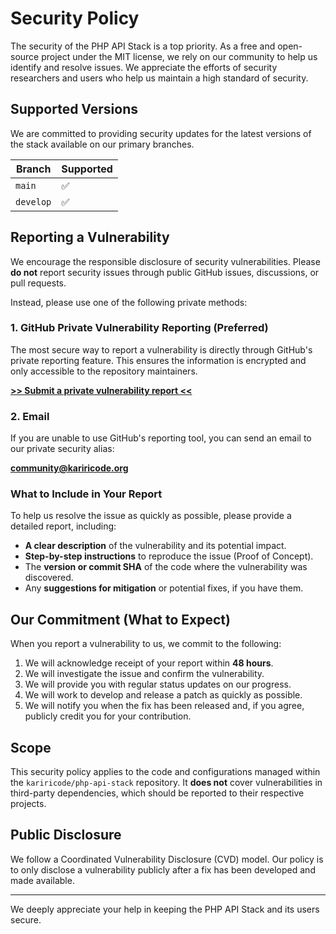 # Security Policy

The security of the PHP API Stack is a top priority. As a free and open-source project under the MIT license, we rely on our community to help us identify and resolve issues. We appreciate the efforts of security researchers and users who help us maintain a high standard of security.

## Supported Versions

We are committed to providing security updates for the latest versions of the stack available on our primary branches.

| Branch    | Supported          |
| --------- | ------------------ |
| `main`    | :white_check_mark: |
| `develop` | :white_check_mark: |

## Reporting a Vulnerability

We encourage the responsible disclosure of security vulnerabilities. Please **do not** report security issues through public GitHub issues, discussions, or pull requests.

Instead, please use one of the following private methods:

### 1. GitHub Private Vulnerability Reporting (Preferred)

The most secure way to report a vulnerability is directly through GitHub's private reporting feature. This ensures the information is encrypted and only accessible to the repository maintainers.

**[>> Submit a private vulnerability report <<](https://github.com/kariricode/php-api-stack/security/advisories/new)**

### 2. Email

If you are unable to use GitHub's reporting tool, you can send an email to our private security alias:

**[community@kariricode.org](mailto:community@kariricode.org)**

### What to Include in Your Report

To help us resolve the issue as quickly as possible, please provide a detailed report, including:

* **A clear description** of the vulnerability and its potential impact.
* **Step-by-step instructions** to reproduce the issue (Proof of Concept).
* The **version or commit SHA** of the code where the vulnerability was discovered.
* Any **suggestions for mitigation** or potential fixes, if you have them.

## Our Commitment (What to Expect)

When you report a vulnerability to us, we commit to the following:

1.  We will acknowledge receipt of your report within **48 hours**.
2.  We will investigate the issue and confirm the vulnerability.
3.  We will provide you with regular status updates on our progress.
4.  We will work to develop and release a patch as quickly as possible.
5.  We will notify you when the fix has been released and, if you agree, publicly credit you for your contribution.

## Scope

This security policy applies to the code and configurations managed within the `kariricode/php-api-stack` repository. It **does not** cover vulnerabilities in third-party dependencies, which should be reported to their respective projects.

## Public Disclosure

We follow a Coordinated Vulnerability Disclosure (CVD) model. Our policy is to only disclose a vulnerability publicly after a fix has been developed and made available.

---

We deeply appreciate your help in keeping the PHP API Stack and its users secure.